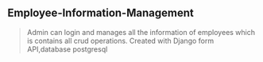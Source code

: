 ## Employee-Information-Management
>Admin can login and manages all the information of employees which is contains all crud operations.
>Created with Django form API,database postgresql
